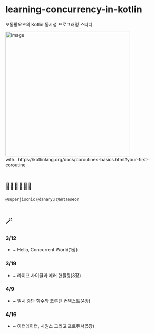 # learning-concurrency-in-kotlin
포동팡요즈의 Kotlin 동시성 프로그래밍 스터디

<img width="389" alt="image" src="https://user-images.githubusercontent.com/67534066/230776950-6b29c985-b4aa-4636-92ab-d543343c5701.png">
<br> with.. 
https://kotlinlang.org/docs/coroutines-basics.html#your-first-coroutine
<br>
</br>

## 👩‍💻🧑‍💻👨‍💻
`@superjisonic`
`@danaryu`
`@antaeseon`
<br>
<br>
## 🪄

### 3/12
* ~ Hello, Concurrent World(1장)

### 3/19
* ~ 라이프 사이클과 에러 핸들링(3장)

### 4/9
* ~ 일시 중단 함수와 코루틴 컨텍스트(4장)

### 4/16
* ~ 이터레이터, 시퀀스 그리고 프로듀서(5장)

